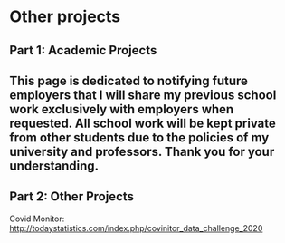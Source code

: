 # Other projects
## Part 1: Academic Projects
This page is dedicated to notifying future employers that I will share my previous school work exclusively with employers when requested.
All school work will be kept private from other students due to the policies of my university and professors.
Thank you for your understanding.
-----------------------------------
## Part 2: Other Projects
Covid Monitor: http://todaystatistics.com/index.php/covinitor_data_challenge_2020
